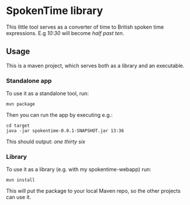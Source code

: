 # SpokenTime library

This little tool serves as a converter of time to British spoken time expressions. E.g _10:30_ will become _half past ten_.

## Usage
This is a maven project, which serves both as a library and an executable.

### Standalone app
To use it as a standalone tool, run:
```
mvn package
```
Then you can run the app by executing e.g.:
```
cd target
java -jar spokentime-0.0.1-SNAPSHOT.jar 13:36
```
This should output: _one thirty six_

### Library
To use it as a library (e.g. with my spokentime-webapp) run:
```
mvn install
```
This will put the package to your local Maven repo, so the other projects can use it.